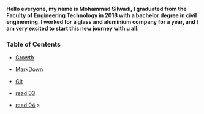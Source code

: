 **Hello everyone, my name is Mohammad Silwadi, I graduated from the Faculty of Engineering Technology in 2018  with a bachelor degree in civil engineering.
I worked for a glass and aluminium company for a year, and I am very excited to start this new journey with u all.**
### Table of Contents  
* [Growth](https://mohammadsilwadi.github.io/reading-notes/growth)

+ [MarkDown](https://mohammadsilwadi.github.io/reading-notes/markdown)

 - [Git](https://mohammadsilwadi.github.io/reading-notes/git)

 + [read 03](https://mohammadsilwadi.github.io/reading-notes/read03)
 
 + [read 04](https://mohammadsilwadi.github.io/reading-notes/read04)
 s

